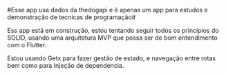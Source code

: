 
#Esse app usa dados da thedogapi e é apenas um app para estudos e demonstração de tecnicas de programação#

Ess app está em construção, estou tentando seguir todos os principios do SOLID, usando uma arquitetura MVP que possa ser de bom entendimento com o Flutter. 

Estou usando Getx para fazer gestão de estado, e navegação entre rotas bem como para Injeção de dependencia.


